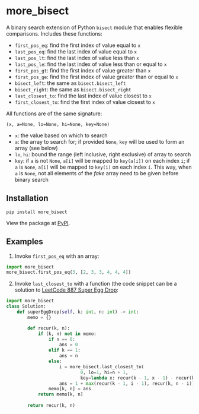# more\_bisect

A binary search extension of Python `bisect` module that enables flexible comparisons.
Includes these functions:

- `first_pos_eq`: find the first index of value equal to `x`
- `last_pos_eq`: find the last index of value equal to `x`
- `last_pos_lt`: find the last index of value less than `x`
- `last_pos_le`: find the last index of value less than or equal to `x`
- `first_pos_gt`: find the first index of value greater than `x`
- `first_pos_ge`: find the first index of value greater than or equal to `x`
- `bisect_left`: the same as `bisect.bisect_left`
- `bisect_right`: the same as `bisect.bisect_right`
- `last_closest_to`: find the last index of value closest to `x`
- `first_closest_to`: find the first index of value closest to `x`

All functions are of the same signature:

    (x, a=None, lo=None, hi=None, key=None)

- `x`: the value based on which to search
- `a`: the array to search for; if provided `None`, `key` will be used to form an array (see below)
- `lo`, `hi`: bound the range (left inclusive, right exclusive) of array to search
- `key`: if `a` is not `None`, `a[i]` will be mapped to `key(a[i])` on each index `i`;
  if `a` is `None`, `a[i]` will be mapped to `key(i)` on each index `i`.
  This way, when `a` is `None`, not all elements of the *fake* array need to be given before binary search 


## Installation

	pip install more_bisect

View the package at [PyPI](https://pypi.org/project/more-bisect/0.1.0/).


## Examples

1. Invoke `first_pos_eq` with an array:

```python
import more_bisect
more_bisect.first_pos_eq(3, [2, 3, 3, 4, 4, 4])
```

2. Invoke `last_closest_to` with a function (the code snippet can be a solution to [LeetCode 887 Super Egg Drop](https://leetcode.com/problems/super-egg-drop/):

```python
import more_bisect
class Solution:
    def superEggDrop(self, k: int, n: int) -> int:
        memo = {}

        def recur(k, n):
            if (k, n) not in memo:
                if n == 0:
                    ans = 0
                elif k == 1:
                    ans = n
                else:
                    i = more_bisect.last_closest_to(
                            0, lo=1, hi=n + 1,
                            key=lambda x: recur(k - 1, x - 1) - recur(k, n - x))
                    ans = 1 + max(recur(k - 1, i - 1), recur(k, n - i))
                memo[k, n] = ans
            return memo[k, n]
        
        return recur(k, n)
```

